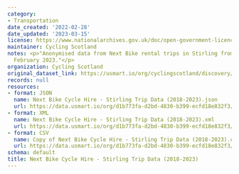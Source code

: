```yaml
---
category:
- Transportation
date_created: '2022-02-28'
date_updated: '2023-03-15'
license: https://www.nationalarchives.gov.uk/doc/open-government-licence/version/3/
maintainer: Cycling Scotland
notes: <p>"Anonymised data from Next Bike rental trips in Stirling from 2018 to 28th
  February 2023."</p>
organization: Cycling Scotland
original_dataset_link: https://usmart.io/org/cyclingscotland/discovery/discovery-view-detail/bc613ae3-3325-4f19-92b0-d03f68459200
records: null
resources:
- format: JSON
  name: Next Bike Cycle Hire - Stirling Trip Data (2018-2023).json
  url: https://data.usmart.io/org/d1b773fa-d2bd-4830-b399-ecfd18e832f3/resource?resourceGUID=8ddc25ea-6850-42ee-a8ea-78e8e3293986
- format: XML
  name: Next Bike Cycle Hire - Stirling Trip Data (2018-2023).xml
  url: https://data.usmart.io/org/d1b773fa-d2bd-4830-b399-ecfd18e832f3/resource?resourceGUID=31ec95f9-9c93-4625-8bca-3b2210c57892
- format: CSV
  name: Copy of Next Bike Cycle Hire - Stirling Trip Data (2018-2023).csv
  url: https://data.usmart.io/org/d1b773fa-d2bd-4830-b399-ecfd18e832f3/resource?resourceGUID=bb7a5ddf-a638-4231-9eb0-183d69406104
schema: default
title: Next Bike Cycle Hire - Stirling Trip Data (2018-2023)
---
```

